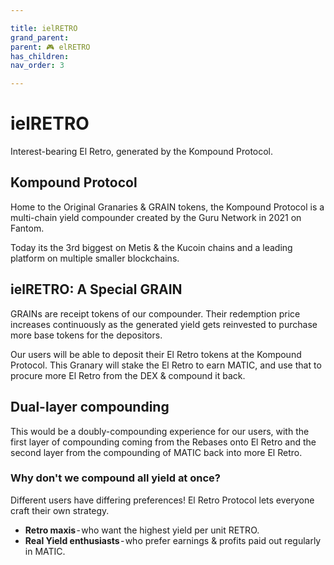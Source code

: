 ```yaml
---

title: ielRETRO
grand_parent:
parent: 🎮 elRETRO
has_children:
nav_order: 3

---
```



# ielRETRO
Interest-bearing El Retro, generated by the Kompound Protocol.

## Kompound Protocol
Home to the Original Granaries & GRAIN tokens, the Kompound Protocol is a multi-chain yield compounder created by the Guru Network in 2021 on Fantom.

Today its the 3rd biggest on Metis & the Kucoin chains and a leading platform on multiple smaller blockchains.

## ielRETRO: A Special GRAIN
GRAINs are receipt tokens of our compounder. Their redemption price increases continuously as the generated yield gets reinvested to purchase more base tokens for the depositors.

Our users will be able to deposit their El Retro tokens at the Kompound Protocol. This Granary will stake the El Retro to earn MATIC, and use that to procure more El Retro from the DEX & compound it back.

## Dual-layer compounding
This would be a doubly-compounding experience for our users, with the first layer of compounding coming from the Rebases onto El Retro and the second layer from the compounding of MATIC back into more El Retro.

### Why don't we compound all yield at once?
Different users have differing preferences! El Retro Protocol lets everyone craft their own strategy.
- **Retro maxis** - who want the highest yield per unit RETRO.
- **Real Yield enthusiasts** - who prefer earnings & profits paid out regularly in MATIC.